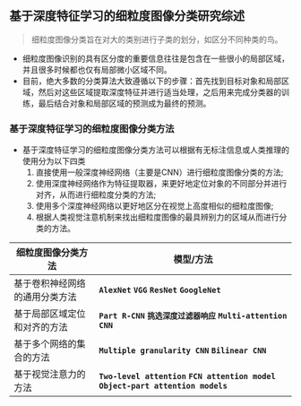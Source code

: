 ## 基于深度特征学习的细粒度图像分类研究综述

> 细粒度图像分类旨在对大的类别进行子类的划分，如区分不同种类的鸟。

* 细粒度图像识别的具有区分度的重要信息往往是包含在一些很小的局部区域，并且很多时候都也仅有局部微小区域不同。
* 目前，绝大多数的分类算法大致遵循以下的步骤：首先找到目标对象和局部区域，然后对这些区域提取深度特征并进行适当处理，之后用来完成分类器的训练，最后结合对象和局部区域的预测成为最终的预测。

### 基于深度特征学习的细粒度图像分类方法
* 基于深度特征学习的细粒度图像分类方法可以根据有无标注信息或人类推理的使用分为以下四类
    1. 直接使用一般深度神经网络（主要是CNN）进行细粒度图像分类的方法;
    2. 使用深度神经网络作为特征提取器，来更好地定位对象的不同部分并进行对齐，从而进行细粒度分类的方法;
    3. 使用多个深度神经网络以更好地区分在视觉上高度相似的细粒度图像;
    4. 根据人类视觉注意机制来找出细粒度图像的最具辨别力的区域从而进行分类的方法。

| 细粒度图像分类方法 | 模型/方法                                                       |
| ------ | ---- | 
| 基于卷积神经网络的通用分类方法    | **`AlexNet`** **`VGG`** **`ResNet`** **`GoogleNet`** |  |   |  
| 基于局部区域定位和对齐的方法    | **`Part R-CNN`** **`挑选深度过滤器响应`**  **`Multi-attention CNN`**|  |           |  
| 基于多个网络的集合的方法      | **`Multiple granularity CNN`**  **`Bilinear CNN`**|  |          |  
| 基于视觉注意力的方法      | **`Two-level attention`** **`FCN attention model`** **`Object-part attention models`**  |  |          |  
